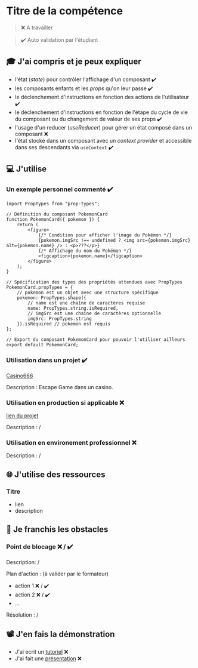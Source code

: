 # Titre de la compétence

> ❌ A travailler

> ✔️ Auto validation par l'étudiant

## 🎓 J'ai compris et je peux expliquer

- l'état (_state_) pour contrôler l'affichage d'un composant ✔️
- les composants enfants et les _props_ qu'on leur passe ✔️
- le déclenchement d'instructions en fonction des actions de l'utilisateur ✔️
- le déclenchement d'instructions en fonction de l'étape du cycle de vie du composant ou du changement de valeur de ses props ✔️
- l'usage d'un reducer (_useReducer_) pour gérer un état composé dans un composant ❌
- l'état stocké dans un composant avec un _context provider_ et accessible dans ses descendants via `useContext` ✔️

## 💻 J'utilise

### Un exemple personnel commenté ✔️

```react
import PropTypes from "prop-types";

// Définition du composant PokemonCard
function PokemonCard({ pokemon }) {
    return (
        <figure>
            {/* Condition pour afficher l'image du Pokémon */}
            {pokemon.imgSrc !== undefined ? <img src={pokemon.imgSrc} alt={pokemon.name} /> : <p>???</p>}
            {/* Affichage du nom du Pokémon */}
            <figcaption>{pokemon.name}</figcaption>
        </figure>
    );
}

// Spécification des types des propriétés attendues avec PropTypes
PokemonCard.propTypes = {
    // pokemon est un objet avec une structure spécifique
    pokemon: PropTypes.shape({
        // name est une chaîne de caractères requise
        name: PropTypes.string.isRequired,
        // imgSrc est une chaîne de caractères optionnelle
        imgSrc: PropTypes.string
    }).isRequired // pokemon est requis
};

// Export du composant PokemonCard pour pouvoir l'utiliser ailleurs
export default PokemonCard;
```

### Utilisation dans un projet ✔️

[Casino666](https://github.com/mdonatelli1/Casino666)

Description : Escape Game dans un casino.

### Utilisation en production si applicable ❌

[lien du projet](...)

Description : /

### Utilisation en environement professionnel ❌

Description : /

## 🌐 J'utilise des ressources

### Titre

- lien
- description

## 🚧 Je franchis les obstacles

### Point de blocage ❌ / ✔️

Description: /

Plan d'action : (à valider par le formateur)

- action 1 ❌ / ✔️
- action 2 ❌ / ✔️
- ...

Résolution : /

## 📽️ J'en fais la démonstration

- J'ai ecrit un [tutoriel](...) ❌
- J'ai fait une [présentation](...) ❌
